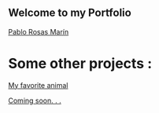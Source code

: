 ## Welcome to my Portfolio


[Pablo Rosas Marín](https://pablor9080.github.io/Portfolio/)

# Some other projects : 

[My favorite animal]()

[Coming soon. . .]()
